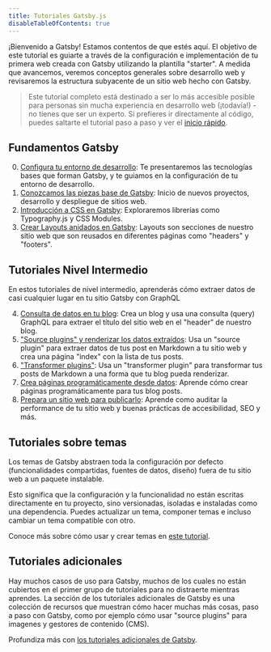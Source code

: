 ```yaml
---
title: Tutoriales Gatsby.js
disableTableOfContents: true
---
```


¡Bienvenido a Gatsby! Estamos contentos de que estés aquí. El objetivo de este tutorial es guiarte a través de la configuración e implementación de tu primera web creada con Gatsby utilizando la plantilla "starter". A medida que avancemos, veremos conceptos generales sobre desarrollo web y revisaremos la estructura subyacente de un sitio web hecho con Gatsby.

> Este tutorial completo está destinado a ser lo más accesible posible para personas sin mucha experiencia en desarrollo web (¡todavía!) - no tienes que ser un experto. Si prefieres ir directamente al código, puedes saltarte el tutorial paso a paso y ver el [inicio rápido](/docs/quick-start/).

## Fundamentos Gatsby

0.  [Configura tu entorno de desarrollo](/tutorial/part-zero/): Te presentaremos las tecnologías bases que forman Gatsby, y te guiamos en la configuración de tu entorno de desarrollo.
1.  [Conozcamos las piezas base de Gatsby](/tutorial/part-one/): Inicio de nuevos proyectos, desarrollo y despliegue de sitios web.
1.  [Introducción a CSS en Gatsby](/tutorial/part-two/): Exploraremos librerías como Typography.js y CSS Modules.
1.  [Crear Layouts anidados en Gatsby](/tutorial/part-three/): Layouts son secciones de nuestro sitio web que son reusados en diferentes páginas como "headers" y "footers".

## Tutoriales Nivel Intermedio

En estos tutoriales de nivel intermedio, aprenderás cómo extraer datos de casi cualquier lugar en tu sitio Gatsby con GraphQL

4.  [Consulta de datos en tu blog](/tutorial/part-four/): Crea un blog y usa una consulta (query) GraphQL para extraer el título del sitio web en el "header" de nuestro blog.
5.  ["Source plugins" y renderizar los datos extraídos](/tutorial/part-five/): Usa un "source plugin" para extraer datos de tus post en Markdown a tu sitio web y crea una página "index" con la lista de tus posts.
6.  ["Transformer plugins"](/tutorial/part-six/): Usa un "transformer plugin" para transformar tus posts de Markdown a una forma que tu blog pueda renderizar.
7.  [Crea páginas programáticamente desde datos](/tutorial/part-seven/): Aprende cómo crear páginas programáticamente para tus blog posts.
8.  [Prepara un sitio web para publicarlo](/tutorial/part-eight/): Aprende como auditar la performance de tu sitio web y buenas prácticas de accesibilidad, SEO y más.

## Tutoriales sobre temas

Los temas de Gatsby abstraen toda la configuración por defecto (funcionalidades compartidas, fuentes de datos, diseño) fuera de tu sitio web a un paquete instalable.

Esto significa que la configuración y la funcionalidad no están escritas directamente en tu proyecto, sino versionadas, isoladas e instaladas como una dependencia. Puedes actualizar un tema, componer temas e incluso cambiar un tema compatible con otro.

Conoce más sobre cómo usar y crear temas en [este tutorial](/tutorial/theme-tutorials/).

## Tutoriales adicionales

Hay muchos casos de uso para Gatsby, muchos de los cuales no están cubiertos en el primer grupo de tutoriales para no distraerte mientras aprendes. La sección de los tutoriales adicionales de Gatsby es una colección de recursos que muestran cómo hacer muchas más cosas, paso a paso con Gatsby, como por ejemplo cómo usar "source plugins" para imagenes y gestores de contenido (CMS).

Profundiza más con [los tutoriales adicionales de Gatsby](/tutorial/additional-tutorials/).
